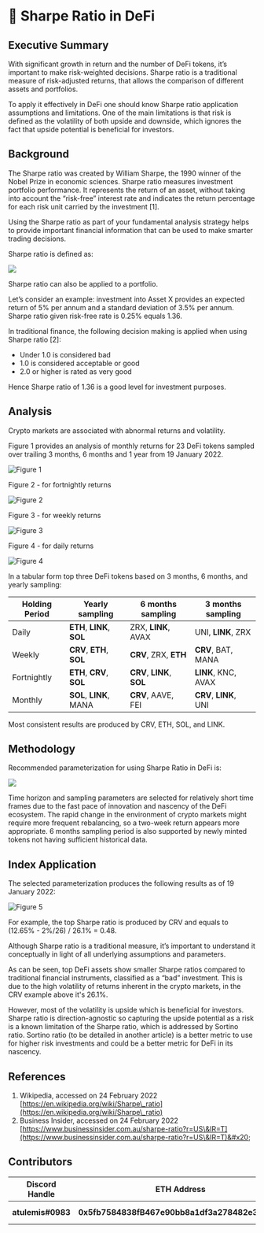 # 🚀 Sharpe Ratio in DeFi

## Executive Summary

With significant growth in return and the number of DeFi tokens, it’s important to make risk-weighted decisions. Sharpe ratio is a traditional measure of risk-adjusted returns, that allows the comparison of different assets and portfolios.

To apply it effectively in DeFi one should know Sharpe ratio application assumptions and limitations. One of the main limitations is that risk is defined as the volatility of both upside and downside, which ignores the fact that upside potential is beneficial for investors.

## Background

The Sharpe ratio was created by William Sharpe, the 1990 winner of the Nobel Prize in economic sciences. Sharpe ratio measures investment portfolio performance. It represents the return of an asset, without taking into account the “risk-free” interest rate and indicates the return percentage for each risk unit carried by the investment \[1].

Using the Sharpe ratio as part of your fundamental analysis strategy helps to provide important financial information that can be used to make smarter trading decisions.

Sharpe ratio is defined as:

![](<../../.gitbook/assets/image (3).png>)

Sharpe ratio can also be applied to a portfolio.&#x20;

Let’s consider an example: investment into Asset X provides an expected return of 5% per annum and a standard deviation of 3.5% per annum. Sharpe ratio given risk-free rate is 0.25% equals 1.36.

In traditional finance, the following decision making is applied when using Sharpe ratio \[2]:

* Under 1.0 is considered bad
* 1.0 is considered acceptable or good
* 2.0 or higher is rated as very good

Hence Sharpe ratio of 1.36 is a good level for investment purposes.

## Analysis

Crypto markets are associated with abnormal returns and volatility.

Figure 1 provides an analysis of monthly returns for 23 DeFi tokens sampled over trailing 3 months, 6 months and 1 year from 19 January 2022.

![Figure 1](<../../.gitbook/assets/image (7).png>)

Figure 2 - for fortnightly returns

![Figure 2](<../../.gitbook/assets/image (8).png>)

Figure 3 - for weekly returns

![Figure 3](<../../.gitbook/assets/image (6).png>)

Figure 4 - for daily returns

![Figure 4](<../../.gitbook/assets/image (12).png>)

In a tabular form top three DeFi tokens based on 3 months, 6 months, and yearly sampling:

| Holding Period | Yearly sampling            | 6 months sampling          | 3 months sampling      |
| -------------- | -------------------------- | -------------------------- | ---------------------- |
| Daily          | **ETH**, **LINK**, **SOL** | ZRX, **LINK**, AVAX        | UNI, **LINK**, ZRX     |
| Weekly         | **CRV**, **ETH**, **SOL**  | **CRV**, ZRX, **ETH**      | **CRV**, BAT, MANA     |
| Fortnightly    | **ETH**, **CRV**, **SOL**  | **CRV**, **LINK**, **SOL** | **LINK**, KNC, AVAX    |
| Monthly        | **SOL**, **LINK**, MANA    | **CRV**, AAVE, FEI         | **CRV**, **LINK**, UNI |

&#x20;Most consistent results are produced by CRV, ETH, SOL, and LINK.

## Methodology

Recommended parameterization for using Sharpe Ratio in DeFi is:

&#x20;

![](<../../.gitbook/assets/image (5).png>)

Time horizon and sampling parameters are selected for relatively short time frames due to the fast pace of innovation and nascency of the DeFi ecosystem. The rapid change in the environment of crypto markets might require more frequent rebalancing, so a two-week return appears more appropriate. 6 months sampling period is also supported by newly minted tokens not having sufficient historical data.

## Index Application

The selected parameterization produces the following results as of 19 January 2022:

![Figure 5](<../../.gitbook/assets/image (9).png>)

For example, the top Sharpe ratio is produced by CRV and equals to (12.65% - 2%/26) / 26.1% = 0.48.

Although Sharpe ratio is a traditional measure, it’s important to understand it conceptually in light of all underlying assumptions and parameters.

As can be seen, top DeFi assets show smaller Sharpe ratios compared to traditional financial instruments, classified as a “bad” investment. This is due to the high volatility of returns inherent in the crypto markets, in the CRV example above it's 26.1%.

However, most of the volatility is upside which is beneficial for investors. Sharpe ratio is direction-agnostic so capturing the upside potential as a risk is a known limitation of the Sharpe ratio, which is addressed by Sortino ratio. Sortino ratio (to be detailed in another article) is a better metric to use for higher risk investments and could be a better metric for DeFi in its nascency.

## References

1. Wikipedia, accessed on 24 February 2022\
   [https://en.wikipedia.org/wiki/Sharpe\_ratio](https://en.wikipedia.org/wiki/Sharpe\_ratio)
2. Business Insider, accessed on 24 February 2022\
   [https://www.businessinsider.com.au/sharpe-ratio?r=US\&IR=T](https://www.businessinsider.com.au/sharpe-ratio?r=US\&IR=T)&#x20;

## Contributors

| Discord Handle    | ETH Address                                    | Reward           | Contribution     |
| ----------------- | ---------------------------------------------- | ---------------- | ---------------- |
| **atulemis#0983** | **0x5fb7584838fB467e90bb8a1df3a278482e34E856** | 0 CMK (internal) | Original version |
